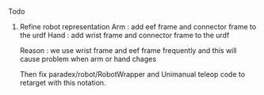 Todo
1. Refine robot representation
    Arm : add eef frame and connector frame to the urdf
    Hand : add wrist frame and connector frame to the urdf

    Reason : we use wrist frame and eef frame frequently and this will cause problem when arm or hand chages

    Then fix paradex/robot/RobotWrapper and Unimanual teleop code to retarget with this notation.

    